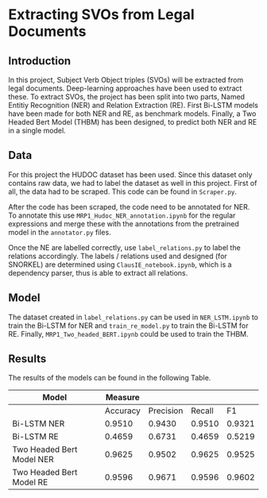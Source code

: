 # Extracting SVOs from Legal Documents
## Introduction
In this project, Subject Verb Object triples (SVOs) will be extracted from legal documents. Deep-learning approaches have been used to extract these. To extract SVOs, the project has been split into two parts, Named Entitiy Recognition (NER) and Relation Extraction (RE). First Bi-LSTM models have been made for both NER and RE, as benchmark models. Finally, a Two Headed Bert Model (THBM) has been designed, to predict both NER and RE in a single model.

## Data
For this project the HUDOC dataset has been used. Since this dataset only contains raw data, we had to label the dataset as well in this project. First of all, the data had to be scraped. This code can be found in ```Scraper.py```. 

After the code has been scraped, the code need to be annotated for NER. To annotate this use ```MRP1_Hudoc_NER_annotation.ipynb``` for the regular expressions and merge these with the annotations from the pretrained model in the ```annotator.py``` files. 

Once the NE are labelled correctly, use ```label_relations.py``` to label the relations accordingly. The labels / relations used and designed (for SNORKEL) are determined using ```ClausIE_notebook.ipynb```, which is a dependency parser, thus is able to extract all relations.

## Model
The dataset created in ```label_relations.py``` can be used in ```NER_LSTM.ipynb``` to train the Bi-LSTM for NER and ```train_re_model.py``` to train the Bi-LSTM for RE. Finally, ```MRP1_Two_headed_BERT.ipynb``` could be used to train the THBM. 

## Results
The results of the models can be found in the following Table.

| Model                     | Measure  |           |        |        |
| ------------------------- | -------- | --------- | ------ | ------ |  
|                           | Accuracy | Precision | Recall | F1     |                    
| Bi-LSTM NER               | 0.9510   | 0.9430    | 0.9510 | 0.9321 |
| Bi-LSTM RE                | 0.4659   | 0.6731    | 0.4659 | 0.5219 |
| Two Headed Bert Model NER | 0.9625   | 0.9502    | 0.9625 | 0.9525 |
| Two Headed Bert Model RE  | 0.9596   | 0.9671    | 0.9596 | 0.9602 |
